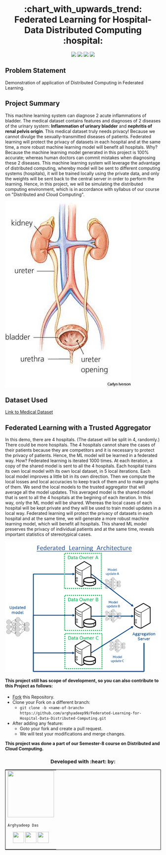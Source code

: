<h1 align="center">:chart_with_upwards_trend: Federated Learning for Hospital-Data Distributed Computing :hospital:</h1>

<div align="center">

[![](https://img.shields.io/badge/Made_with-Python3-red?style=for-the-badge&logo=python)](https://www.python.org/ "Python3")
[![](https://img.shields.io/badge/Made_with-PyTorch-red?style=for-the-badge&logo=pytorch)](https://pytorch.org/ "PyTorch")
[![](https://img.shields.io/badge/Made_with-PySyft-red?style=for-the-badge&logo=pysyft)](https://blog.openmined.org/tag/pysyft/ "PySyft")
[![](https://img.shields.io/badge/IDE-Jupyter_Notebook-red?style=for-the-badge&logo=jupyter)](https://www.jupyter.org/ "Jupyter IDE")

</div>

<h2>Problem Statement</h2>

Demonstration of application of Distributed Computing in Federated Learning.

<h2>Project Summary</h2>

This machine learning system can diagnose 2 acute inflammations of bladder. The medical dataset contains features and diagnoses of 2 diseases of the urinary system: **Inflammation of urinary bladder** and **nephritis of renal pelvis origin**. This medical dataset truly needs privacy! Because we cannot divulge the sexually-transmitted diseases of patients. Federated learning will protect the privacy of datasets in each hospital and at the same time, a more robust machine learning model will benefit all hospitals. Why? Because the machine learning model generated in this project is 100% accurate; whereas human doctors can commit mistakes when diagnosing these 2 diseases. This machine learning system will leverage the advantage of distributed computing, whereby model will be sent to different computing systems (hospitals), it will be trained locally using the private data, and only the weights will be sent back to the central server in order to perform the learning. Hence, in this project, we will be simulating the distributed computing environment, which is in accordance with syllabus of our course on "Distributed and Cloud Computing". 

<img align='center' src="./images/bladder.jpg">

<h2>Dataset Used</h2>

[Link to Medical Dataset](https://archive.ics.uci.edu/ml/datasets/Acute+Inflammations)

<h2>Federated Learning with a Trusted Aggregator</h2>

In this demo, there are 4 hospitals. (The dataset will be split in 4, randomly.) There could be more hospitals. The 4 hospitals cannot share the cases of their patients because they are competitors and it is necessary to protect the privacy of patients. Hence, the ML model will be learned in a federated way.
How? Federated learning is iterated 1000 times. At each iteration, a copy of the shared model is sent to all the 4 hospitals. Each hospital trains its own local model with its own local dataset, in 5 local iterations. Each local model improves a little bit in its own direction. Then we compute the local losses and local accuracies to keep track of them and to make graphs of them. We send the local models to the trusted aggregator that will average all the model updates. This averaged model is the shared model that is sent to all the 4 hospitals at the begining of each iteration.
In this way, only the ML model will be shared. Whereas the local cases of each hospital will be kept private and they will be used to train model updates in a local way. Federated learning will protect the privacy of datasets in each hospital and at the same time, we will generate a more robust machine learning model, which will benefit all hospitals. This shared ML model preserves the privacy of individual patients and at the same time, reveals important statistics of stereotypical cases.

<img align='center' src="./images/federated-learning.png">


#### This project still has scope of development, so you can also contribute to this Project as follows:
* [Fork](https://github.com/arghyadeep99/Federated-Learning-for-Hospital-Data-Distributed-Computing) this Repository.
* Clone your Fork on a different branch:
	* `git clone -b <name-of-branch> https://github.com/arghyadeep99/Federated-Learning-for-Hospital-Data-Distributed-Computing.git`
* After adding any feature:
	* Goto your fork and create a pull request.
	* We will test your modifications and merge changes.

<b> This project was done a part of our Semester-8 course on Distributed and Cloud Computing. </b>


<h3 align="center"><b>Developed with :heart: by: </b></h3>
	
<table style="border:1px solid black;margin-left:auto;margin-right:auto;">  
  <tr>
<td>
  <img src="https://avatars3.githubusercontent.com/u/33197180?s=150&v=4" width="150" height="150"/>
     
    Arghyadeep Das

<p align="center">
<a href = "https://github.com/arghyadeep99"><img src = "http://www.iconninja.com/files/241/825/211/round-collaboration-social-github-code-circle-network-icon.svg" width="36" height = "36"/></a>
<a href = "https://twitter.com/arghyadeepdas99"><img src = "https://www.shareicon.net/download/2016/07/06/107115_media.svg" width="36" height="36"/></a>
<a href = "https://www.linkedin.com/in/arghyadeep-das/"><img src = "http://www.iconninja.com/files/863/607/751/network-linkedin-social-connection-circular-circle-media-icon.svg" width="36" height="36"/></a>
</p>
</td>

</tr>
</table>
